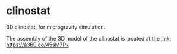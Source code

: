 # clinostat
3D clinostat, for microgravity simulation.

The assembly of the 3D model of the clinostat is located at the link: https://a360.co/45sM7Px
